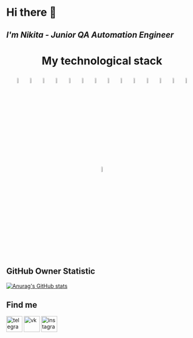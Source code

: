 # Hi there 👋
## ***I'm Nikita - Junior QA Automation Engineer***

# <p align="center">My technological stack</p>
<p align="center">
<img width="6%" title="IntelliJ IDEA" src="https://starchenkov.pro/qa-guru/img/skills/Intelij_IDEA.svg">
<img width="6%" title="Java" src="https://starchenkov.pro/qa-guru/img/skills/Java.svg">
<img width="6%" title="Selenide" src="https://starchenkov.pro/qa-guru/img/skills/Selenide.svg">
<img width="6%" title="Selenoid" src="https://starchenkov.pro/qa-guru/img/skills/Selenoid.svg">
<img width="6%" title="Allure Report" src="https://starchenkov.pro/qa-guru/img/skills/Allure_Report.svg">
<img width="6%" title="Allure_EE" src="https://starchenkov.pro/qa-guru/img/skills/Allure_EE.svg">
<img width="6%" title="Gradle" src="https://starchenkov.pro/qa-guru/img/skills/Gradle.svg">
<img width="6%" title="JUnit5" src="https://starchenkov.pro/qa-guru/img/skills/JUnit5.svg">
<img width="6%" title="GitHub" src="https://starchenkov.pro/qa-guru/img/skills/Github.svg">
<img width="6%" title="Jenkins" src="https://starchenkov.pro/qa-guru/img/skills/Jenkins.svg">
<img width="6%" title="Browserstack" src="https://starchenkov.pro/qa-guru/img/skills/Browserstack.svg">
<img width="6%" title="Jira" src="https://starchenkov.pro/qa-guru/img/skills/Jira.svg">
<img width="6%" title="Appium" src="https://starchenkov.pro/qa-guru/img/skills/Appium.svg">
<img width="6%" title="REST Assured" src="https://starchenkov.pro/qa-guru/img/skills/Rest-Assured.svg">
<img width="6%" title="Docker" src="https://starchenkov.pro/qa-guru/img/skills/Docker.svg">
</p>

## GitHub Owner Statistic
[![Anurag's GitHub stats](https://github-readme-stats.vercel.app/api?username=NikkiTox&show_icons=true)](https://github.com/anuraghazra/github-readme-stats)

## Find me
[<img src='https://cdn.icon-icons.com/icons2/2429/PNG/128/telegram_logo_icon_147228.png' alt='telegram' height='42'>](https://t.me/Nikkitox)
[<img src='https://cdn.icon-icons.com/icons2/808/PNG/128/vk_icon-icons.com_66102.png' alt='vk' height='42'>](https://vk.com/nikkitox)
[<img src='https://cdn.icon-icons.com/icons2/1211/PNG/128/1491580635-yumminkysocialmedia26_83102.png' alt='instagram' height='42'>](https://instagram.com/nikki_inox)


<!--
**NikkiTox/nikkitox** is a ✨ _special_ ✨ repository because its `README.md` (this file) appears on your GitHub profile.

Here are some ideas to get you started:

- 🔭 I’m currently working on ...
- 🌱 I’m currently learning ...
- 👯 I’m looking to collaborate on ...
- 🤔 I’m looking for help with ...
- 💬 Ask me about ...
- 📫 How to reach me: ...
- 😄 Pronouns: ...
- ⚡ Fun fact: ...
-->
